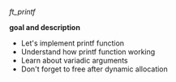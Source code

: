*ft_printf*

 **goal and description**
   - Let's implement printf function
   - Understand how printf function working
   - Learn about variadic arguments
   - Don't forget to free after dynamic allocation
